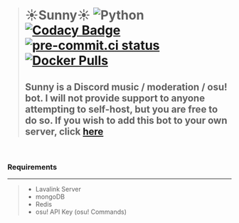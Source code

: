 > # ☀️Sunny☀️ ![Python](https://img.shields.io/badge/Python-3.10-brightgreen.svg) [![Codacy Badge](https://api.codacy.com/project/badge/Grade/5e417c4aec7b40efb8b82ae362e7ac77)](https://www.codacy.com/app/NiceAesth/Sunny?utm_source=github.com&amp;utm_medium=referral&amp;utm_content=NiceAesth/Sunny&amp;utm_campaign=Badge_Grade) [![pre-commit.ci status](https://results.pre-commit.ci/badge/github/NiceAesth/Sunny/master.svg)](https://results.pre-commit.ci/latest/github/NiceAesth/Sunny/master) [![Docker Pulls](https://img.shields.io/docker/pulls/niceaesthetics/sunny.svg)](https://hub.docker.com/r/niceaesthetics/sunny)
> ## Sunny is a Discord music / moderation / osu! bot. I will not provide support to anyone attempting to self-host, but you are free to do so. If you wish to add this bot to your own server, click [here](https://discord.com/oauth2/authorize?client_id=376679719044907019&scope=bot)


<br>

### Requirements
****

> -   Lavalink Server
> -   mongoDB
> -   Redis
> -   osu! API Key (osu! Commands)
